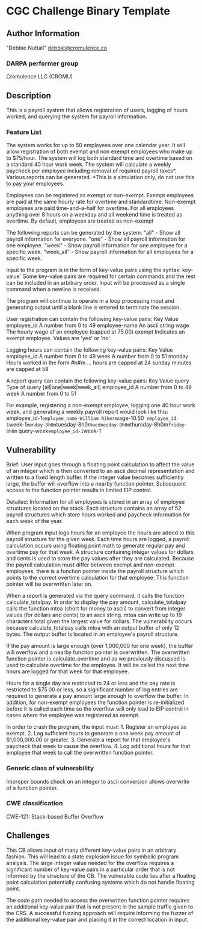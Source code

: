 # CGC Challenge Binary Template

## Author Information

"Debbie Nuttall" <debbie@cromulence.co>

### DARPA performer group
Cromulence LLC (CROMU)

## Description
This is a payroll system that allows registration of users, logging of hours worked, and querying the system for payroll information.

### Feature List
The system works for up to 50 employees over one calendar year. It will allow registration of both exempt and non exempt employees who make up to $75/hour. The system will log both standard time and overtime based on a standard 40 hour work week. The system will calculate a weekly paycheck per employee including removal of required payroll taxes*. Various reports can be generated. *This is a simulation only, do not use this to pay your employees. 

Employees can be registered as exempt or non-exempt. Exempt employees are paid at the same hourly rate for overtime and standardtime. Non-exempt employees are paid time-and-a-half for overtime. For all employees anything over 8 hours on a weekday and all weekend time is treated as overtime. By default, employees are treated as non-exempt

The following reports can be generated by the system:
	"all" - Show all payroll information for everyone.
	"one" - Show all payroll information for one employee.
	"week" - Show payroll information for one employee for a specific week.
 	"week_all" - Show payroll information for all employees for a specific week.

Input to the program is in the form of key-value pairs using the syntax: key-value`
Some key-value pairs are required for certain commands and the rest can be included in an arbitrary order. Input will be processed as a single command when a newline is received. 

The program will continue to operate in a loop processing input and generating output until a blank line is entered to terminate the session.  

User registration can contain the following key-value pairs:
	Key 			Value
	employee_id 	A number from 0 to 49
	employee-name 	An ascii string 
	wage 			The hourly wage of an employee (capped at 75.00)
	exempt 			Indicates an exempt employee. Values are 'yes' or 'no'

Logging hours can contain the following key-value pairs:
	Key 			Value
	employee_id    	A number from 0 to 49
	week  			A number from 0 to 51
	monday 			Hours worked in the form #h#m
	... 			hours are capped at 24
	sunday  		minutes are capped at 59

A report query can contain the following key-value pairs:
	Key 			Value
	query			Type of query [all|one|week|week_all]
	employee_id 	A number from 0 to 49
	week 			A number from 0 to 51

For example, registering a non-exempt employee, logging one 40 hour work week, and generating a weekly payroll report would look like this:
	employee_id-1`employee_name-William Riker`wage-10.50`
	employee_id-1`week-1`monday-8h0m`tuesday-8h0m`wednesday-8h0m`thursday-8h0m`friday-8h0m`
	query-week`employee_id-1`week-1`


## Vulnerability
Brief:
User input goes through a floating point calculation to affect the value of an integer which is then converted to an ascii decimal representation and written to a fixed length buffer. If the integer value becomes sufficiently large, the buffer will overflow into a nearby function pointer. Subsequent access to the function pointer results in limited EIP control. 

Detailed:
Information for all employees is stored in an array of employee structures located on the stack. Each structure contains an array of 52 payroll structures which store hours worked and paycheck information for each week of the year. 

When program input logs hours for an employee the hours are added to this payroll structure for the given week. Each time hours are logged, a payroll calculation occurs using floating point math to generate regular pay and overtime pay for that week. A structure containing integer values for dollars and cents is used to store the pay values after they are calculated. Because the payroll calculation must differ between exempt and non-exempt employees, there is a function pointer inside the payroll structure which points to the correct overtime calculation for that employee. This function pointer will be overwritten later on. 

When a report is generated via the query command, it calls the function calculate_totalpay. In order to display the pay amount, calculate_totalpay calls the function mtoa (short for money to ascii) to convert from integer values (for dollars and cents) to an ascii string. mtoa can write up to 19 characters total given the largest value for dollars. The vulnerability occurs because calculate_totalpay calls mtoa with an output buffer of only 12 bytes. The output buffer is located in an employee's payroll structure.  

If the pay amount is large enough (over 1,000,000 for one week), the buffer will overflow and a nearby function pointer is overwritten. The overwritten function pointer is calculate_overtime and as we previously discussed is used to calculate overtime for the employee. It will be called the next time hours are logged for that week for that employee. 

Hours for a single day are restricted to 24 or less and the pay rate is restricted to $75.00 or less, so a significant number of log entries are required to generate a pay amount large enough to overflow the buffer. In addition, for non-exempt employees the function pointer is re-initialized before it is called each time so the overflow will only lead to EIP control in cases where the employee was registered as exempt. 

In order to crash the program, the input must:
	1. Register an employee as exempt.
	2. Log sufficient hours to generate a one week pay amount of $1,000,000.00 or greater.
	3. Generate a report for that employee's paycheck that week to cause the overflow.
	4. Log additional hours for that employee that week to call the overwritten function pointer.

### Generic class of vulnerability
Improper bounds check on an integer to ascii conversion allows overwrite of a function pointer. 

### CWE classification
CWE-121: Stack-based Buffer Overflow

## Challenges

This CB allows input of many different key-value pairs in an arbitrary fashion. This will lead to a state explosion issue for symbolic program analysis. The large integer value needed for the overflow requires a significant number of key-value pairs in a particular order that is not informed by the structure of the CB. The vulnerable code lies after a floating point calculation potentially confusing systems which do not handle floating point.

The code path needed to access the overwritten function pointer requires an additional key-value pair that is not present in the sample traffic given to the CRS. A successful fuzzing approach will require informing the fuzzer of the additional key-value pair and placing it in the correct location in input. 


